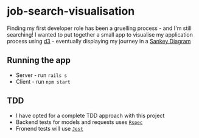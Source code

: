 # job-search-visualisation

Finding my first developer role has been a gruelling process - and I'm still searching! I wanted to put together a small app to visualise my application process using [d3](https://d3js.org/) - eventually displaying my journey in a [Sankey Diagram](https://observablehq.com/@d3/sankey)

## Running the app

- Server - run `rails s`
- Client - run `npm start`

## TDD 

- I have opted for a complete TDD approach with this project
-  Backend tests for models and requests uses [`Rspec`](https://rspec.info/)
-  Fronend tests will use [`Jest`](https://jestjs.io/docs/getting-started)
